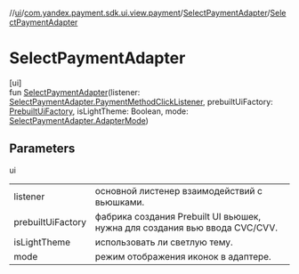 //[ui](../../../index.md)/[com.yandex.payment.sdk.ui.view.payment](../index.md)/[SelectPaymentAdapter](index.md)/[SelectPaymentAdapter](-select-payment-adapter.md)

# SelectPaymentAdapter

[ui]\
fun [SelectPaymentAdapter](-select-payment-adapter.md)(listener: [SelectPaymentAdapter.PaymentMethodClickListener](-payment-method-click-listener/index.md), prebuiltUiFactory: [PrebuiltUiFactory](../../com.yandex.payment.sdk.ui/-prebuilt-ui-factory/index.md), isLightTheme: Boolean, mode: [SelectPaymentAdapter.AdapterMode](-adapter-mode/index.md))

## Parameters

ui

| | |
|---|---|
| listener | основной листенер взаимодействий с вьюшками. |
| prebuiltUiFactory | фабрика создания Prebuilt UI вьюшек, нужна для создания вью ввода CVC/CVV. |
| isLightTheme | использовать ли светлую тему. |
| mode | режим отображения иконок в адаптере. |
